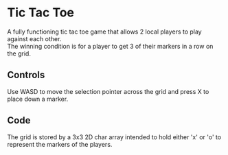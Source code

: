 <h1>Tic Tac Toe</h1>
A fully functioning tic tac toe game that allows 2 local players to play against each other. <br>
The winning condition is for a player to get 3 of their markers in a row on the grid.

<h2>Controls</h2>
Use WASD to move the selection pointer across the grid and press X to place down a marker.

<h2>Code</h2>
The grid is stored by a 3x3 2D char array intended to hold either 'x' or 'o' to represent the markers of the players.

